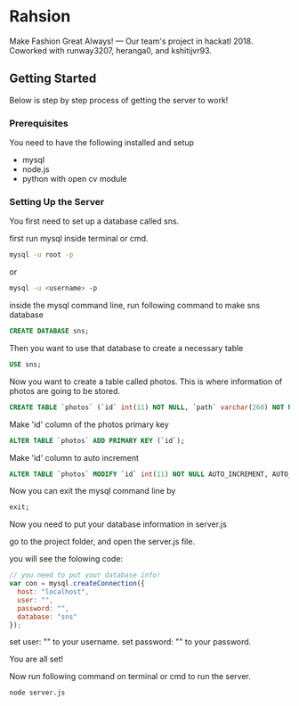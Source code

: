 # Rahsion
Make Fashion Great Always!  — Our team's project in hackatl 2018. Coworked with runway3207, heranga0, and kshitijvr93. 
## Getting Started

Below is step by step process of getting the server to work!

### Prerequisites

You need to have the following installed and setup
- mysql
- node.js
- python with open cv module

### Setting Up the Server

You first need to set up a database called sns.

first run mysql inside terminal or cmd.

```bash
mysql -u root -p
```

or

```bash
mysql -u <username> -p
```

inside the mysql command line, run following command to make sns database

```sql
CREATE DATABASE sns;
```

Then you want to use that database to create a necessary table

```sql
USE sns;
```

Now you want to create a table called photos. This is where information of photos are going to be stored.

```sql
CREATE TABLE `photos` (`id` int(11) NOT NULL, `path` varchar(260) NOT NULL, `rating` int(11) NOT NULL, `voted` int(11) NOT NULL);
```

Make 'id' column of the photos primary key

```sql
ALTER TABLE `photos` ADD PRIMARY KEY (`id`);
```

Make 'id' column to auto increment

```sql
ALTER TABLE `photos` MODIFY `id` int(11) NOT NULL AUTO_INCREMENT, AUTO_INCREMENT=111;
```

Now you can exit the mysql command line by

```sql
exit;
```

Now you need to put your database information in server.js

go to the project folder, and open the server.js file.

you will see the folowing code:

```javascript
// you need to put your database info!
var con = mysql.createConnection({
  host: "localhost",
  user: "",
  password: "",
  database: "sns"
});
```

set user: "" to your username.
set password: "" to your password.

You are all set!

Now run following command on terminal or cmd to run the server.

```bash
node server.js
```
